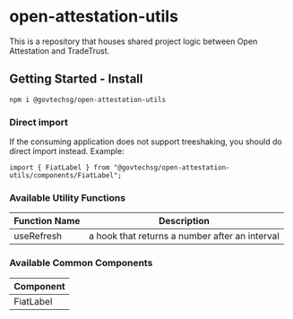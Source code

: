# open-attestation-utils

This is a repository that houses shared project logic between Open Attestation and TradeTrust.

## Getting Started - Install

```
npm i @govtechsg/open-attestation-utils
```

### Direct import

If the consuming application does not support treeshaking, you should do direct import instead. Example:

```
import { FiatLabel } from "@govtechsg/open-attestation-utils/components/FiatLabel";
```

### Available Utility Functions

| Function Name | Description                                    |
| ------------- | ---------------------------------------------- |
| useRefresh    | a hook that returns a number after an interval |

### Available Common Components

| Component |
| --------- |
| FiatLabel |

